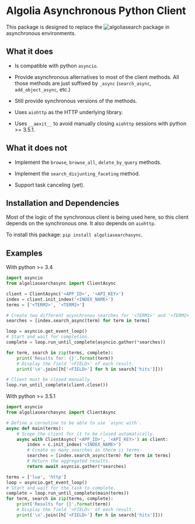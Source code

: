 # Algolia Asynchronous Python Client

This package is designed to replace the
![`algoliasearch`](https://github.com/algolia/algoliasearch-client-python)
package in asynchronous environments.

## What it does

- Is compatible with python `asyncio`.

- Provide asynchronous alternatives to most of the client methods.
  All those methods are just suffixed by `_async` (`search_async`,
  `add_object_async`, etc.)

- Still provide synchronous versions of the methods.

- Uses `aiohttp` as the HTTP underlying library.

- Uses `__aexit__` to avoid manually closing `aiohttp` sessions with
  python >= 3.5.1.

## What it does **not**

- Implement the `browse`, `browse_all`, `delete_by_query` methods.

- Implement the `search_disjunting_faceting` method.

- Support task canceling (yet).

## Installation and Dependencies

Most of the logic of the synchronous client is being used here, so this
client depends on the synchronous one. It also depends on `aiohttp`.

To install this package: `pip install algoliasearchasync`.

## Examples

With python >= 3.4

```python
import asyncio
from algoliasearchasync import ClientAsync

client = ClientAsync('<APP_ID>', '<API_KEY>')
index = client.init_index('<INDEX_NAME>')
terms = ['<TERM2>', '<TERM2>']

# Create two different asynchronou searches for '<TERM1>' and '<TERM2>'.
searches = [index.search_async(term) for term in terms]

loop = asyncio.get_event_loop()
# Start and wait for completion.
complete = loop.run_until_complete(asyncio.gather(*searches))

for term, search in zip(terms, complete):
    print('Results for: {}'.format(term))
    # Display the field '<FIELD>' of each result.
    print('\n'.join([h['<FIELD>'] for h in search['hits']]))

# Client must be closed manually.
loop.run_until_complete(client.close())
```

With python >= 3.5.1

```python
import asyncio
from algoliasearchasync import ClientAsync

# Define a coroutine to be able to use `async with`.
async def main(terms):
    # Scope the client for it to be closed automatically.
    async with ClientAsync('<APP_ID>', '<API_KEY>') as client:
        index = c.init_index('<INDEX_NAME>')
        # Create as many searches as there is terms.
        searches = [index.search_async(term) for term in terms]
        # Return the aggregated results.
        return await asyncio.gather(*searches)

terms = ['lua', 'http']
loop = asyncio.get_event_loop()
# Start and wait for the task to complete.
complete = loop.run_until_complete(main(terms))
for term, search in zip(terms, complete):
    print('Results for {}'.format(term))
    # Display the field '<FIELD>' of each result.
    print('\n'.join([h['<FIELD>'] for h in search['hits']]))
```
